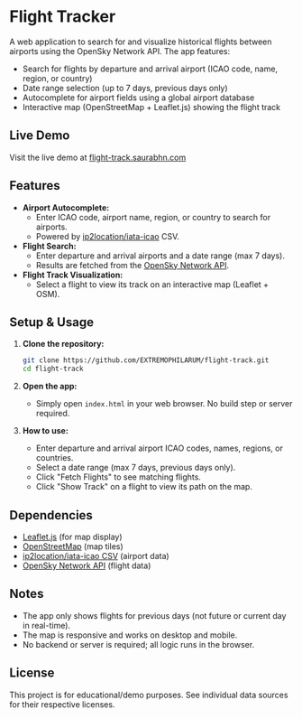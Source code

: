 # Flight Tracker

A web application to search for and visualize historical flights between airports using the OpenSky Network API. The app features:

- Search for flights by departure and arrival airport (ICAO code, name, region, or country)
- Date range selection (up to 7 days, previous days only)
- Autocomplete for airport fields using a global airport database
- Interactive map (OpenStreetMap + Leaflet.js) showing the flight track

## Live Demo

Visit the live demo at [flight-track.saurabhn.com](https://flight-track.saurabhn.com)

## Features

- **Airport Autocomplete:**
  - Enter ICAO code, airport name, region, or country to search for airports.
  - Powered by [ip2location/iata-icao](https://github.com/ip2location/ip2location-iata-icao) CSV.
- **Flight Search:**
  - Enter departure and arrival airports and a date range (max 7 days).
  - Results are fetched from the [OpenSky Network API](https://opensky-network.org/apidoc/rest.html).
- **Flight Track Visualization:**
  - Select a flight to view its track on an interactive map (Leaflet + OSM).

## Setup & Usage

1. **Clone the repository:**
   ```sh
   git clone https://github.com/EXTREMOPHILARUM/flight-track.git
   cd flight-track
   ```

2. **Open the app:**
   - Simply open `index.html` in your web browser. No build step or server required.

3. **How to use:**
   - Enter departure and arrival airport ICAO codes, names, regions, or countries.
   - Select a date range (max 7 days, previous days only).
   - Click "Fetch Flights" to see matching flights.
   - Click "Show Track" on a flight to view its path on the map.

## Dependencies

- [Leaflet.js](https://leafletjs.com/) (for map display)
- [OpenStreetMap](https://www.openstreetmap.org/) (map tiles)
- [ip2location/iata-icao CSV](https://github.com/ip2location/ip2location-iata-icao) (airport data)
- [OpenSky Network API](https://opensky-network.org/apidoc/rest.html) (flight data)

## Notes

- The app only shows flights for previous days (not future or current day in real-time).
- The map is responsive and works on desktop and mobile.
- No backend or server is required; all logic runs in the browser.

## License

This project is for educational/demo purposes. See individual data sources for their respective licenses. 